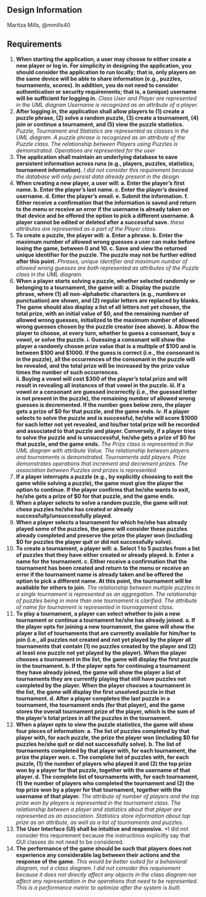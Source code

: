 ## Design Information ##
Maritza Mills, @mmills40

## Requirements ##
1. **When starting the application, a user may choose to either create a new player or log in.  For simplicity in designing the application, you should consider the application to run locally; that is, only players on the same device will be able to share information (e.g., puzzles, tournaments, scores). In addition, you do not need to consider authentication or security requirements; that is, a (unique) username will be sufficient for logging in.**
*Class User and Player are represented in the UML diagram Username is recognized as an attribute of a player.*
2. **After logging in, the application shall allow players to (1) create a puzzle phrase, (2) solve a random puzzle, (3) create a tournament, (4) join or continue a tournament, and (5) view the puzzle statistics.**
*Puzzle, Tournament and Statistics are represented as classes in the UML diagram. A puzzle phrase is recognized as an attribute of the Puzzle class. The relationship between Players using Puzzles is demonstrated. Operations are represented for the user*
3. **The application shall maintain an underlying database to save persistent information across runs (e.g., players, puzzles, statistics, tournament information).**
*I did not consider this requirement because the database will only persist data already present in the design.*
4. **When creating a new player, a user will:
  a. Enter the player’s first name.
  b. Enter the player’s last name.
  c. Enter the player’s desired username.
  d. Enter the player’s email.
  e. Submit the information.
  f. Either receive a confirmation that the information is saved and return to the menu
  or
  receive an error if the username is already taken on that device and be offered the option to pick a different username.
A player cannot be edited or deleted after a successful save.**
*these attributes are represented as a part of the Player class.*
5. **To create a puzzle, the player will:
  a. Enter a phrase.
  b. Enter the maximum number of allowed wrong guesses a user can make before losing the game, between 0 and 10.
  c. Save and view the returned unique identifier for the puzzle. The puzzle may not be further edited after this point.**
*Phrases, unique identifier and maximum number of allowed wrong guesses are both represented as attributes of the Puzzle class in the UML diagram.*
6. **When a player starts solving a puzzle, whether selected randomly or belonging to a tournament, the game will:
  a. Display the puzzle phrase, where (1) all non-alphabetic characters (e.g., numbers or punctuation) are shown, and (2) regular letters are replaced by blanks. The game should also display a list of all letters not yet chosen, the total prize, with an initial value of $0, and the remaining number of allowed wrong guesses, initialized to the maximum number of allowed wrong guesses chosen by the puzzle creator (see above).
  b. Allow the player to choose, at every turn, whether to guess a consonant, buy a vowel, or solve the puzzle.
    i. Guessing a consonant will show the player a randomly chosen prize value that is a multiple of $100 and is between $100 and $1000. If the guess is correct (i.e., the consonant is in the puzzle), all the occurrences of the consonant in the puzzle will be revealed, and the total prize will be increased by the prize value times the number of such occurrences.  
    ii. Buying a vowel will cost $300 of the player’s total prize and will result in revealing all instances of that vowel in the puzzle.
    iii. If a vowel or a consonant are guessed incorrectly (i.e., the guessed letter is not present in the puzzle), the remaining number of allowed wrong guesses is decremented. If the number goes below zero, the player gets a prize of $0 for that puzzle, and the game ends.
    iv. If a player selects to solve the puzzle and is successful, he/she will score $1000 for each letter not yet revealed, and his/her total prize will be recorded and associated to that puzzle and player. Conversely, if a player tries to solve the puzzle and is unsuccessful, he/she gets a prize of $0 for that puzzle, and the game ends.**
*The Prize class is represented in the UML diagram with attribute Value. The relationship between players and tournaments is demonstrated. Tournaments add players. Prize demonstrates operations that increment and decrement prizes. The association between Puzzles and prizes is represented.*
7. **If a player interrupts a puzzle (e.g., by explicitly choosing to exit the game while solving a puzzle), the game must give the player the option to continue. If the player confirms that he/she wants to exit, he/she gets a prize of $0 for that puzzle, and the game ends.**
8. **When a player selects to solve a random puzzle, the game will not chose puzzles he/she has created or already successfully/unsuccessfully played.**
9. **When a player selects a tournament for which he/she has already played some of the puzzles, the game will consider these puzzles already completed and preserve the prize the player won (including $0 for puzzles the player quit or did not successfully solve).**
10. **To create a tournament, a player will:
  a. Select 1 to 5 puzzles from a list of puzzles that they have either created or already played.
  b. Enter a name for the tournament.
  c. Either receive a confirmation that the tournament has been created and return to the menu
  or 
  receive an error if the tournament name is already taken and be offered the option to pick a different name.
	At this point, the tournament will be available for others to join.**
*The relationship between multiple puzzles in a single tournament is represented as an aggregation. The relationship of puzzles being in more than one tournament is clarified. The attribute of name for tournament is represented in tournagement class.*
11. **To play a tournament, a player can select whether to join a new tournament or continue a tournament he/she has already joined.
  a. If the player opts for joining a new tournament, the game will show the player a list of tournaments that are currently available for him/her to join (i.e., all puzzles not created and not yet played by the player all tournaments that contain (1) no puzzles created by the player and (2) at least one puzzle not yet played by the player). When the player chooses a tournament in the list, the game will display the first puzzle in the tournament.
  b. If the player opts for continuing a tournament they have already joined, the game will show the player a list of tournaments they are currently playing that still have puzzles not completed by the player. When the player chooses a tournament in the list, the game will display the first unsolved puzzle in that tournament.
  d. After a player completes the last puzzle in a tournament, the tournament ends (for that player), and the game stores the overall tournament prize of the player, which is the sum of the player’s total prizes in all the puzzles in the tournament.**
12. **When a player opts to view the puzzle statistics, the game will show four pieces of information:
  a. The list of puzzles completed by that player with, for each puzzle, the prize the player won (including $0 for puzzles he/she quit or did not successfully solve).
  b. The list of tournaments completed by that player with, for each tournament, the prize the player won.
  c. The complete list of puzzles with, for each puzzle, (1) the number of players who played it and (2) the top prize won by a player for that puzzle, together with the username of that player.
  d. The complete list of tournaments with, for each tournament, (1) the number of players who completed the tournament and (2) the top prize won by a player for that tournament, together with the username of that player.**
 *The attribute of number of players and the top prize won by players is represented in the tournament class. The relationship between a player and statistics about that player are represented as an association. Statistics store information about top prize as an attribute, as well as a list of tournaments and puzzles.*
13. **The User Interface (UI) shall be intuitive and responsive.**
*I did not consider this requirement because the instructinos explicitly say that GUI classes do not need to be considered.
14. **The performance of the game should be such that players does not experience any considerable lag between their actions and the response of the game.**
*This would be better suited for a behavioral diagram, not a class diagram. I did not consider this requirement because it does not directly affect any objects in the class diagram nor affect any representation in the operations that need to be represented. This is a performance metric to optimize after the system is built.*


